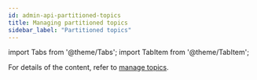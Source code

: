 ```yaml
---
id: admin-api-partitioned-topics
title: Managing partitioned topics
sidebar_label: "Partitioned topics"
---
```


import Tabs from '@theme/Tabs';
import TabItem from '@theme/TabItem';


For details of the content, refer to [manage topics](admin-api-topics).